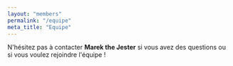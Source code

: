 ```yaml
---
layout: "members"
permalink: "/equipe"
meta_title: "Equipe"
---
```

N'hésitez pas à contacter <b>Marek the Jester</b> si vous avez des questions ou si vous voulez rejoindre l'équipe !
